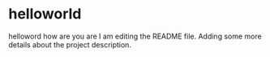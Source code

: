 # helloworld
helloword how are you are
I am editing the README file. Adding some more details about the project description.

